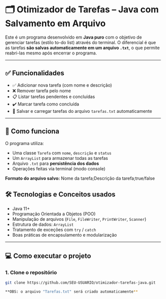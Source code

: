 # 🗂️ Otimizador de Tarefas – Java com Salvamento em Arquivo

Este é um programa desenvolvido em **Java puro** com o objetivo de gerenciar tarefas (estilo to-do list) através do terminal. O diferencial é que as tarefas **são salvas automaticamente em um arquivo `.txt`**, o que permite reabri-las mesmo após encerrar o programa.

---

## ✅ Funcionalidades

- ✅ Adicionar nova tarefa (com nome e descrição)
- ❌ Remover tarefa pelo nome
- 📋 Listar tarefas pendentes e concluídas
- ✔️ Marcar tarefa como concluída
- 💾 Salvar e carregar tarefas do arquivo `tarefas.txt` automaticamente

---

## 🧩 Como funciona

O programa utiliza:
- Uma classe `Tarefa` com `nome`, `descrição` e `status`
- Um `ArrayList` para armazenar todas as tarefas
- Arquivo `.txt` para **persistência dos dados**
- Operações feitas via terminal (modo console)

**Formato do arquivo salvo:** 
Nome da tarefa;Descrição da tarefa;true/false

## 🛠️ Tecnologias e Conceitos usados
- Java 11+
- Programação Orientada a Objetos (POO)
- Manipulação de arquivos (`File`, `FileWriter`, `PrintWriter`, `Scanner`)
- Estrutura de dados: `ArrayList`
- Tratamento de exceções com `try` / `catch`
- Boas práticas de encapsulamento e modularização

---

## 💻 Como executar o projeto
### 1. Clone o repositório
```bash
git clone https://github.com/SEU-USUARIO/otimizador-tarefas-java.git

**OBS: o arquivo "Tarefas.txt" será criado automaticamente**
